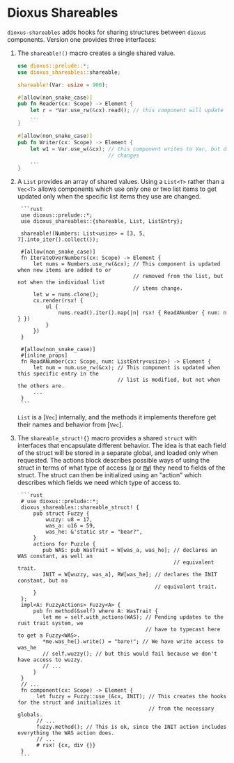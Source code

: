 # Dioxus Shareables

`dioxus-shareables` adds hooks for sharing structures between `dioxus` components. Version one provides three interfaces:

1. The `shareable!()` macro creates a single shared value.

    ```rust
    use dioxus::prelude::*;
    use dioxus_shareables::shareable;

    shareable!(Var: usize = 900);

    #[allow(non_snake_case)]
    pub fn Reader(cx: Scope) -> Element {
        let r = *Var.use_rw(&cx).read(); // this component will update when Var changes.
        ...
    }

    #[allow(non_snake_case)]
    pub fn Writer(cx: Scope) -> Element {
        let w1 = Var.use_w(&cx); // this component writes to Var, but does not get updated when Var
                                 // changes
        ...
    }
    ```
1. A `List` provides an array of shared values.
    Using a `List<T>` rather than a `Vec<T>` allows components which use only one or two list items to get updated only when the specific list items they use are changed.

        ```rust
        use dioxus::prelude::*;
        use dioxus_shareables::{shareable, List, ListEntry};
        
        shareable!(Numbers: List<usize> = [3, 5, 7].into_iter().collect());
        
        #[allow(non_snake_case)]
        fn IterateOverNumbers(cx: Scope) -> Element {
            let nums = Numbers.use_rw(&cx); // This component is updated when new items are added to or
                                            // removed from the list, but not when the individual list
                                            // items change.
            let w = nums.clone();
            cx.render(rsx! {
                ul {
                    nums.read().iter().map(|n| rsx! { ReadANumber { num: n } })
                }
            })
        }
        
        #[allow(non_snake_case)]
        #[inline_props]
        fn ReadANumber(cx: Scope, num: ListEntry<usize>) -> Element {
            let num = num.use_rw(&cx); // This component is updated when this specific entry in the
                                       // list is modified, but not when the others are.
            ...
        }
        ```
    `List` is a [`Vec`] internally, and the methods it implements therefore get their names and behavior from [`Vec`].
1. The `shareable_struct!{}` macro provides a shared `struct` with interfaces that encapsulate different behavior.
    The idea is that each field of the struct will be stored in a separate global, and loaded only when requested. The actions block describes possible ways of using the struct in terms of what type of access ([`W`](crate::W) or [`RW`](crate::RW)) they need to fields of the struct.
    The struct can then be initialized using an "action" which describes which fields we need which type of access to.

        ```rust
        # use dioxus::prelude::*;
        dioxus_shareables::shareable_struct! {
            pub struct Fuzzy {
                wuzzy: u8 = 17,
                was_a: u16 = 59,
                was_he: &'static str = "bear?",
            }
            actions for Puzzle {
               pub WAS: pub WasTrait = W[was_a, was_he]; // declares an WAS constant, as well an
                                                         // equivalent trait.
               INIT = W[wuzzy, was_a], RW[was_he]; // declares the INIT constant, but no
                                                   // equivalent trait.
            }
        };
        impl<A: FuzzyActions> Fuzzy<A> {
            pub fn method(&self) where A: WasTrait {
               let me = self.with_actions(WAS); // Pending updates to the rust trait system, we
                                                // have to typecast here to get a Fuzzy<WAS>.
               *me.was_he().write() = "bare!"; // We have write access to was_he
               // self.wuzzy(); // but this would fail because we don't have access to wuzzy.
               // ...
            }
        }
        // ...
        fn component(cx: Scope) -> Element {
             let fuzzy = Fuzzy::use_(&cx, INIT); // This creates the hooks for the struct and initializes it
                                                 // from the necessary globals.
             // ...
             fuzzy.method(); // This is ok, since the INIT action includes everything the WAS action does.
             // ...
             # rsx! {cx, div {}}
        }
        ```
